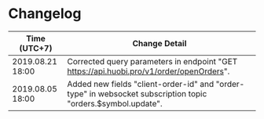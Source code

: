 # Changelog
**Time (UTC+7)**	|**Change Detail**
---|---
2019.08.21 18:00	|Corrected query parameters in endpoint "GET https://api.huobi.pro/v1/order/openOrders".
2019.08.05 18:00	|Added new fields "client-order-id" and "order-type" in websocket subscription topic "orders.$symbol.update".
